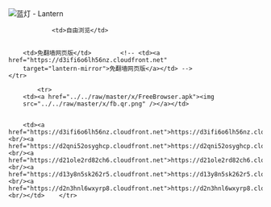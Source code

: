 

<img src="../../raw/master/x/8e0a2b81.c82003be.LanternYellow2.png" alt="蓝灯 - Lantern"/>
<table>
    <tr>
                
                <td>自由浏览</td>
        
        
        <td>免翻墙网页版</td>        <!-- <td><a href="https://d3ifi6o6lh56nz.cloudfront.net"
        target="lantern-mirror">免翻墙网页版</a></td> -->
    </tr>
    
            <tr>
        <td><a href="../../raw/master/x/FreeBrowser.apk"><img
        src="../../raw/master/x/fb.qr.png" /></a></td>

        
        <td><a href="https://d3ifi6o6lh56nz.cloudfront.net">https://d3ifi6o6lh56nz.cloudfront.net</a><br/><a href="https://d2qni52osyghcp.cloudfront.net">https://d2qni52osyghcp.cloudfront.net</a><br/><a href="https://d21ole2rd82ch6.cloudfront.net">https://d21ole2rd82ch6.cloudfront.net</a><br/><a href="https://d13y8n5sk262r5.cloudfront.net">https://d13y8n5sk262r5.cloudfront.net</a><br/><a href="https://d2n3hnl6wxyrp8.cloudfront.net">https://d2n3hnl6wxyrp8.cloudfront.net</a><br/></td>    </tr>
</table>
